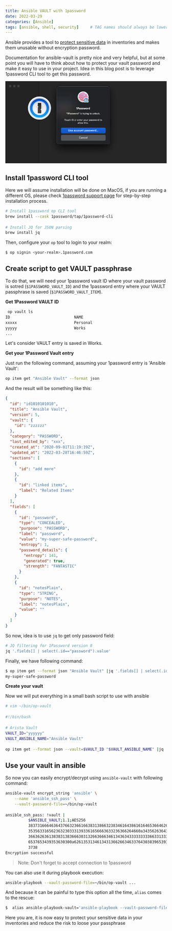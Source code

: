 ```yaml
---
title: Ansible VAULT with 1password
date: 2022-03-29
categories: [Ansible]
tags: [ansible, shell, security]     # TAG names should always be lowercase
---
```

Ansible provides a tool to [protect sensitive data](https://docs.ansible.com/ansible/latest/user_guide/vault.html) in inventories and makes them unusable without encryption password.

Documentation for ansible-vault is pretty nice and very helpful, but at some point you will have to think about how to protect your vault password and make it easy to use in your project. Idea in this blog post is to leverage 1password CLI tool to get this password.

![](/assets/img/ansible-vault-1password/1password-login.png)

## Install 1password CLI tool

Here we will assume installation will be done on MacOS, if you are running a different OS, please check [1password support page](https://1password.com/downloads/command-line/) for step-by-step installation process.

```bash
# Install 1password op CLI tool
brew install --cask 1password/tap/1password-cli

# Install JQ for JSON parsing
brew install jq
```

Then, configure your `op` tool to login to your realm:

```bash
$ op signin <your-realm>.1password.com
```

## Create script to get VAULT passphrase

To do that, we will need your 1password vault ID where your vault password is sotred (`$1PASSWORD_VAULT_ID`) and the 1password entry where your VAULT passphrase is saved (`$1PASSWORD_VAULT_ITEM`).

__Get 1Password VAULT ID__

```bash
 op vault ls
ID                            NAME
xxxxx                         Personal
yyyyy                         Works
...
```

Let's consider VAULT entry is saved in Works.

__Get your 1Password Vault entry__

Just run the following command, assuming your 1password entry is 'Ansible Vault':

```bash
op item get "Ansible Vault" --format json
```
And the result will be something like this:

```json
{
  "id": "id1010101010",
  "title": "Ansible Vault",
  "version": 5,
  "vault": {
    "id": "zzzzzz"
  },
  "category": "PASSWORD",
  "last_edited_by": "xxx",
  "created_at": "2020-09-01T11:19:19Z",
  "updated_at": "2022-03-28T16:46:59Z",
  "sections": [
    {
      "id": "add more"
    },
    {
      "id": "linked items",
      "label": "Related Items"
    }
  ],
  "fields": [
    {
      "id": "password",
      "type": "CONCEALED",
      "purpose": "PASSWORD",
      "label": "password",
      "value": "my-super-safe-password",
      "entropy": 1,
      "password_details": {
        "entropy": 141,
        "generated": true,
        "strength": "FANTASTIC"
      }
    },
    {
      "id": "notesPlain",
      "type": "STRING",
      "purpose": "NOTES",
      "label": "notesPlain",
      "value": ""
    }
  ]
}
```

So now, idea is to use `jq` to get only password field:

```bash
# JQ filtering for 1Password version 8
jq '.fields[] | select(.id=="password").value'
```

Finally, we have following command:

```bash
$ op item get --format json "Ansible Vault" |jq '.fields[] | select(.id=="password").value' | tr -d '"'
my-super-safe-password
```

__Create your vault__

Now we will put everything in a small bash script to use with ansible

```bash
# vim ~/bin/op-vault

#!/bin/bash

# Arista Vault
VAULT_ID="yyyyyy"
VAULT_ANSIBLE_NAME="Ansible Vault"

op item get --format json --vault=$VAULT_ID "$VAULT_ANSIBLE_NAME" |jq '.fields[] | select(.id=="password").value' | tr -d '"'
```

## Use your vault in ansible

So now you can easily encrypt/decrypt using `ansible-vault` with following command:

```bash
ansible-vault encrypt_string 'ansible' \
    --name 'ansible_ssh_pass' \
    --vault-password-file=~/bin/op-vault

ansible_ssh_pass: !vault |
          $ANSIBLE_VAULT;1.1;AES256
          38373166646364376632366166383138663238346164386161646536646266633330623966323730
          3535633165623632303331393361656663633236366264660a343562636435346630656264353432
          36636263613838313836663031326636663461343634333333333663313332343839303131363061
          6537653439353630300a626135313461343136626634633764303839653938616264646437623131
          3738
Encryption successful

```

> Note: Don't forget to accept connection to 1password

You can also use it during playbook execution:

```bash
ansible-playbook --vault-password-file=~/bin/op-vault ...
```

And because it can be painful to type this option all the time, `alias` comes to the rescue:

```bash
$  alias ansible-playbook-vault='ansible-playbook --vault-password-file=~/bin/op-vault'
```

Here you are, it is now easy to protect your sensitive data in your inventories and reduce the risk to loose your passphrase